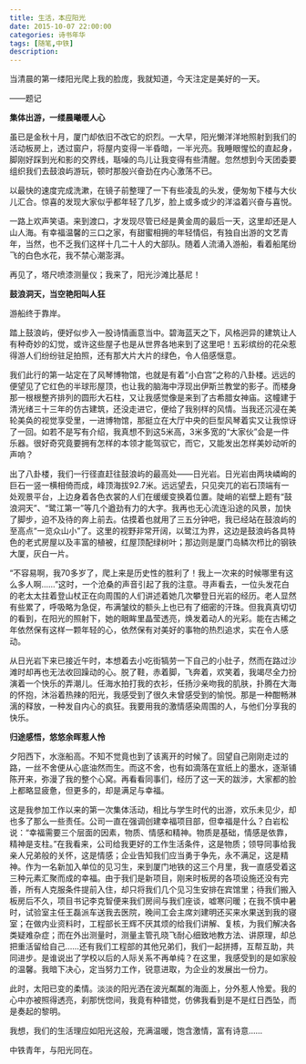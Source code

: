 ```yaml
---
title: 生活，本应阳光
date: 2015-10-07 22:00:00
categories: 诗书年华
tags: [随笔,中铁]
description: 
---
```


当清晨的第一缕阳光爬上我的脸庞，我就知道，今天注定是美好的一天。

——题记

**集体出游，一缕晨曦暖人心**

虽已是金秋十月，厦门却依旧不改它的炽烈。一大早，阳光懒洋洋地照射到我们的活动板房上，透过窗户，将屋内变得一半昏暗，一半光亮。我睡眼惺忪的直起身，脚刚好踩到光和影的交界线，聒噪的鸟儿让我变得有些清醒。忽然想到今天团委要组织我们去鼓浪屿游玩，顿时那股兴奋劲在内心激荡不已。

以最快的速度完成洗漱，在镜子前整理了一下有些凌乱的头发，便匆匆下楼与大伙儿汇合。惊喜的发现大家似乎都年轻了几岁，脸上或多或少的洋溢着兴奋与喜悦。

一路上欢声笑语。来到渡口，才发现尽管已经是黄金周的最后一天，这里却还是人山人海。有幸福温馨的三口之家，有甜蜜相拥的年轻情侣，有独自出游的文艺青年，当然，也不乏我们这样十几二十人的大部队。随着人流涌入游船，看着船尾纷飞的白色水花，我不禁心潮澎湃。

再见了，塔尺喷漆测量仪；我来了，阳光沙滩比基尼！

**鼓浪洞天，当空艳阳叫人狂**

游船终于靠岸。

踏上鼓浪屿，便好似步入一股诗情画意当中。碧海蓝天之下，风格迥异的建筑让人有种奇妙的幻觉，或许这些屋子也是从世界各地来到了这里吧！五彩缤纷的花朵惹得游人们纷纷驻足拍照，还有那大片大片的绿色，令人倍感惬意。

我们此行的第一站定在了风琴博物馆，也就是有着“小白宫”之称的八卦楼。远远的便望见了它红色的半球形屋顶，也让我的脑海中浮现出伊斯兰教堂的影子。而楼身那一根根整齐排列的圆形大石柱，又让我感觉像是来到了古希腊女神庙。这幢建于清光绪三十三年的仿古建筑，还没走进它，便给了我别样的风情。当我还沉浸在美轮美奂的视觉享受里，一进博物馆，那挺立在大厅中央的巨型风琴着实又让我惊讶了一回。如若不是写有介绍，我真想不到这5米高，3米多宽的“大家伙”会是一件乐器。很好奇究竟要拥有怎样的本领才能驾驭它，而它，又能发出怎样美妙动听的声响？

出了八卦楼，我们一行径直赶往鼓浪屿的最高处——日光岩。日光岩由两块嶙峋的巨石一竖一横相倚而成，峰顶海拔92.7米。远远望去，只见突兀的岩石顶端有一处观景平台，上边身着各色衣裳的人们在缓缓变换着位置。陡峭的岩壁上题有“鼓浪洞天”、“鹭江第一”等几个遒劲有力的大字。我再也无心流连沿途的风景，加快了脚步，迫不及待的奔上前去。估摸着也就用了三五分钟吧，我已经站在鼓浪屿的至高点“一览众山小”了。这里的视野非常开阔，以鹭江为界，这边是鼓浪屿各具特色的老式房屋以及丰富的植被，红屋顶配绿树叶；那边则是厦门岛鳞次栉比的钢铁大厦，灰白一片。

“不容易啊，我70多岁了，爬上来是历史性的胜利了！我上一次来的时候哪里有这么多人啊……”这时，一个沧桑的声音引起了我的注意。寻声看去，一位头发花白的老太太拄着登山杖正在向周围的人们讲述着她几次攀登日光岩的经历。老人显然有些累了，呼吸略为急促，布满皱纹的额头上也已有了细密的汗珠。但我真真切切的看到，在阳光的照射下，她的眼眸里晶莹透亮，焕发着动人的光彩。能在古稀之年依然保有这样一颗年轻的心，依然保有对美好的事物的热烈追求，实在令人感动。

从日光岩下来已接近午时，本想着去小吃街犒劳一下自己的小肚子，然而在路过沙滩时却再也无法收回躁动的心。脱了鞋，赤着脚，飞奔着，欢笑着，我竭尽全力扮演着一个快乐的弄潮儿。任海水拍打我的衣衫，任扬沙亲吻我的肌肤，扑腾在大海的怀抱，沐浴着热辣的阳光，我感受到了很久未曾感受到的愉悦。那是一种酣畅淋漓的释放，一种发自内心的疯狂。我要用我的激情感染周围的人，与他们分享我的快乐。

**归途感悟，悠悠余晖惹人怜**

夕阳西下，水涨船高。不知不觉竟也到了该离开的时候了。回望自己刚刚走过的路，一丝不舍便从心底油然而生。而这不舍，也有如滴落在宣纸上的墨水，逐渐铺陈开来，弥漫了我的整个心窝。再看看同事们，经历了这一天的跋涉，大家都的脸上都略显疲惫，但更多的，却是满足与幸福。

这是我参加工作以来的第一次集体活动，相比与学生时代的出游，欢乐未见少，却也多了那么一些责任。公司一直在强调创建幸福项目部，但幸福是什么？白岩松说：“幸福需要三个层面的因素，物质、情感和精神。物质是基础，情感是依靠，精神是支柱。”在我看来，公司给我更好的工作生活条件，这是物质；领导同事给我亲人兄弟般的关怀，这是情感；企业告知我们应当勇于争先，永不满足，这是精神。作为一名新加入单位的见习生，来到厦门地铁的这三个月里，我一直感受着这三种元素汇聚而成的幸福。由于我们是新项目，刚来时板房的各项设施还没有完善，所有人克服条件提前入住，却只将我们几个见习生安排在宾馆里；待我们搬入板房后不久，项目书记李克智便来我们房间与我们座谈，嘘寒问暖；在我不慎中暑时，试验室主任王磊派车送我去医院，晚间工会主席刘建明还买来水果送到我的寝室；在做内业资料时，工程部长王辉不厌其烦的给我们讲解、复核，为我们解决各类疑难杂症；而在外出测量时，测量主管孔晓飞耐心细致地教方法、讲原理，却总把重活留给自己……还有我们工程部的其他兄弟们，我们一起拼搏，互帮互助，共同进步。是谁说出了学校以后的人际关系不再单纯？在这里，我感受到的是如家般的温馨。我暗下决心，定当努力工作，锐意进取，为企业的发展出一份力。

此时，太阳已变的柔情。淡淡的阳光洒在波光粼粼的海面上，分外惹人怜爱。我的心中亦被照得透亮，刹那恍惚间，我竟有种错觉，仿佛我看到是不是红日西坠，而是奏起的黎明。

我想，我们的生活理应如阳光这般，充满温暖，饱含激情，富有诗意……

中铁青年，与阳光同在。